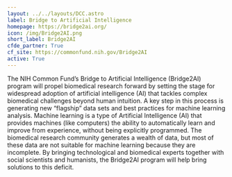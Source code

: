 ```yaml
---
layout: ../../layouts/DCC.astro
label: Bridge to Artificial Intelligence
homepage: https://bridge2ai.org/
icon: /img/Bridge2AI.png
short_label: Bridge2AI
cfde_partner: True
cf_site: https://commonfund.nih.gov/Bridge2AI
active: True
---
```

The NIH Common Fund’s Bridge to Artificial Intelligence (Bridge2AI) program will propel biomedical research forward by setting the stage for widespread adoption of artificial intelligence (AI) that tackles complex biomedical challenges beyond human intuition. A key step in this process is generating new “flagship” data sets and best practices for machine learning analysis. Machine learning is a type of Artificial Intelligence (AI) that provides machines (like computers) the ability to automatically learn and improve from experience, without being explicitly programmed. The biomedical research community generates a wealth of data, but most of these data are not suitable for machine learning because they are incomplete. By bringing technological and biomedical experts together with social scientists and humanists, the Bridge2AI program will help bring solutions to this deficit.